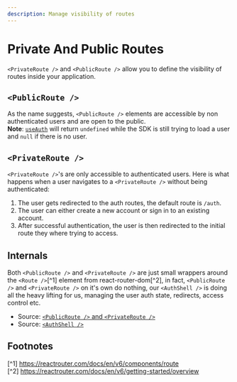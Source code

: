 ```yaml
---
description: Manage visibility of routes
---
```


# Private And Public Routes

`<PrivateRoute />` and `<PublicRoute />` allow you to define the
visibility of routes inside your application. 


## `<PublicRoute />`

As the name suggests, `<PublicRoute />` elements are accessible by
non authenticated users and are open to the public.  
**Note**: [`useAuth`](https://auth.vulpo.dev/docs/web/functions/ui_src_main.useUser) will return `undefined` while the SDK
is still trying to load a user and `null` if there is no user.


## `<PrivateRoute />`

`<PrivateRoute />`'s are only accessible to authenticated users.
Here is what happens when a user navigates to a `<PrivateRoute />` without being authenticated:
1. The user gets redirected to the auth routes, the default route is `/auth`.
2. The user can either create a new account or sign in to an existing account.
3. After successful authentication, the user is then redirected to the initial route they where trying to access.


## Internals

Both `<PublicRoute />` and `<PrivateRoute />` are just small wrappers around the `<Route />`[^1] element from react-router-dom[^2],
in fact, `<PublicRoute />` and `<PrivateRoute />` on it's own do
nothing, our `<AuthShell />` is doing all the heavy lifting for us, managing the user auth state, redirects, access control etc.

- Source: [`<PublicRoute />` and `<PrivateRoute />`](https://github.com/vulpo-dev/auth/blob/master/packages/web/ui/src/utils.ts#L58)  
- Source: [`<AuthShell />`](https://github.com/vulpo-dev/auth/blob/master/packages/web/ui/src/auth_shell.tsx#L122)  


## Footnotes
[^1] https://reactrouter.com/docs/en/v6/components/route  
[^2] https://reactrouter.com/docs/en/v6/getting-started/overview
